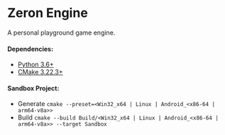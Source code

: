 # Zeron Engine
A personal playground game engine.

#### Dependencies:
- [Python 3.6+](https://www.python.org/downloads/) 
- [CMake 3.22.3+](https://cmake.org/download/) 

#### Sandbox Project:
- Generate `cmake --preset=<Win32_x64 | Linux | Android_<x86-64 | arm64-v8a>>`
- Build `cmake --build Build/<Win32_x64 | Linux | Android_<x86-64 | arm64-v8a>> --target Sandbox`

